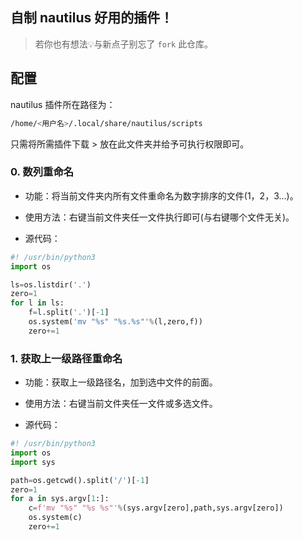 ## 自制 nautilus 好用的插件！

> 若你也有想法💡与新点子别忘了 `fork` 此仓库。

## 配置

nautilus 插件所在路径为：

```sh
/home/<用户名>/.local/share/nautilus/scripts
```

只需将所需插件下载 > 放在此文件夹并给予可执行权限即可。

### 0. 数列重命名

- 功能：将当前文件夹内所有文件重命名为数字排序的文件(1，2，3...)。

- 使用方法：右键当前文件夹任一文件执行即可(与右键哪个文件无关)。

- 源代码：

```python
#! /usr/bin/python3
import os

ls=os.listdir('.')
zero=1
for l in ls:
	f=l.split('.')[-1]
	os.system('mv "%s" "%s.%s"'%(l,zero,f))
	zero+=1
```

### 1. 获取上一级路径重命名

- 功能：获取上一级路径名，加到选中文件的前面。

- 使用方法：右键当前文件夹任一文件或多选文件。

- 源代码：

```python
#! /usr/bin/python3
import os
import sys

path=os.getcwd().split('/')[-1]
zero=1
for a in sys.argv[1:]:
	c=f'mv "%s" "%s %s"'%(sys.argv[zero],path,sys.argv[zero])
	os.system(c)
	zero+=1
```
